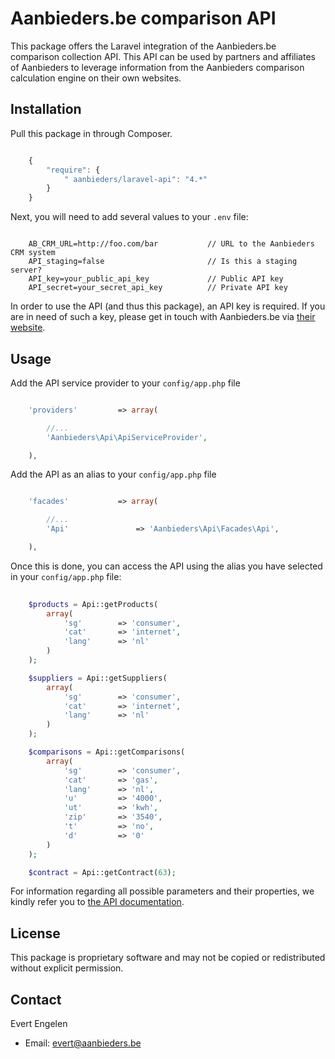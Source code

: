 Aanbieders.be comparison API
======================================

This package offers the Laravel integration of the Aanbieders.be comparison collection API. This API can be used by partners and affiliates of Aanbieders to leverage information from the Aanbieders comparison calculation engine on their own websites.



## Installation

Pull this package in through Composer.

```js

    {
        "require": {
            " aanbieders/laravel-api": "4.*"
        }
    }

```

Next, you will need to add several values to your `.env` file:

```

    AB_CRM_URL=http://foo.com/bar           // URL to the Aanbieders CRM system
    API_staging=false                       // Is this a staging server?
    API_key=your_public_api_key             // Public API key
    API_secret=your_secret_api_key          // Private API key

```

In order to use the API (and thus this package), an API key is required. If you are in need of such a key, please get in touch with Aanbieders.be via [their website](https://www.aanbieders.be/contact).



## Usage

Add the API service provider to your `config/app.php` file

```php

    'providers'         => array(

        //...
        'Aanbieders\Api\ApiServiceProvider',

    ),

```

Add the API as an alias to your `config/app.php` file

```php

    'facades'           => array(

        //...
        'Api'               => 'Aanbieders\Api\Facades\Api',

    ),

```

Once this is done, you can access the API using the alias you have selected in your `config/app.php` file:

```php
    
    $products = Api::getProducts(
        array(
            'sg'        => 'consumer',
            'cat'       => 'internet',
            'lang'      => 'nl'
        )
    );

    $suppliers = Api::getSuppliers(
        array(
            'sg'        => 'consumer',
            'cat'       => 'internet',
            'lang'      => 'nl'
        )
    );

    $comparisons = Api::getComparisons(
        array(
            'sg'        => 'consumer',
            'cat'       => 'gas',
            'lang'      => 'nl',
            'u'         => '4000',
            'ut'        => 'kwh',
            'zip'       => '3540',
            't'         => 'no',
            'd'         => '0'
        )
    );

    $contract = Api::getContract(63);

```

For information regarding all possible parameters and their properties, we kindly refer you to [the API documentation](http://apihelp.econtract.be/).




## License

This package is proprietary software and may not be copied or redistributed without explicit permission.




## Contact

Evert Engelen

- Email: evert@aanbieders.be



